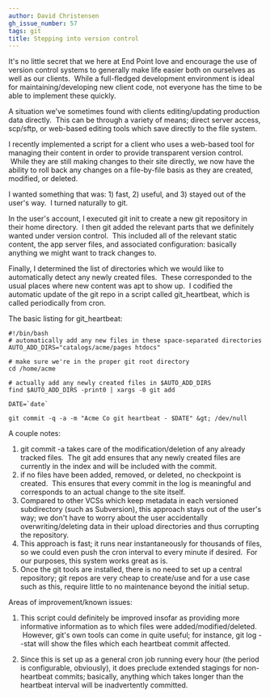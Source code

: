 ```yaml
---
author: David Christensen
gh_issue_number: 57
tags: git
title: Stepping into version control
---
```


It's no little secret that we here at End Point love and encourage the use of version control systems to generally make life easier both on ourselves as well as our clients.  While a full-fledged development environment is ideal for maintaining/developing new client code, not everyone has the time to be able to implement these quickly.

A situation we've sometimes found with clients editing/updating production data directly.  This can be through a variety of means; direct server access, scp/sftp, or web-based editing tools which save directly to the file system.

I recently implemented a script for a client who uses a web-based tool for managing their content in order to provide transparent version control.  While they are still making changes to their site directly, we now have the ability to roll back any changes on a file-by-file basis as they are created, modified, or deleted.

I wanted something that was: 1) fast, 2) useful, and 3) stayed out of the user's way.  I turned naturally to git.

In the user's account, I executed git init to create a new git repository in their home directory.  I then git added the relevant parts that we definitely wanted under version control.  This included all of the relevant static content, the app server files, and associated configuration: basically anything we might want to track changes to.

Finally, I determined the list of directories which we would like to automatically detect any newly created files.  These corresponded to the usual places where new content was apt to show up.  I codified the automatic update of the git repo in a script called git_heartbeat, which is called periodically from cron.

The basic listing for git_heartbeat:

```
#!/bin/bash
# automatically add any new files in these space-separated directories
AUTO_ADD_DIRS="catalogs/acme/pages htdocs"

# make sure we're in the proper git root directory
cd /home/acme

# actually add any newly created files in $AUTO_ADD_DIRS
find $AUTO_ADD_DIRS -print0 | xargs -0 git add

DATE=`date`

git commit -q -a -m "Acme Co git heartbeat - $DATE" &gt; /dev/null
```

A couple notes:

1. git commit -a takes care of the modification/deletion of any already tracked files.  The git add ensures that any newly created files are currently in the index and will be included with the commit.
1. if no files have been added, removed, or deleted, no checkpoint is created.  This ensures that every commit in the log is meaningful and corresponds to an actual change to the site itself.
1. Compared to other VCSs which keep metadata in each versioned subdirectory (such as Subversion), this approach stays out of the user's way; we don't have to worry about the user accidentally overwriting/deleting data in their upload directories and thus corrupting the repository.
1. This approach is fast; it runs near instantaneously for thousands of files, so we could even push the cron interval to every minute if desired.  For our purposes, this system works great as is.
1. Once the git tools are installed, there is no need to set up a central repository; git repos are very cheap to create/use and for a use case such as this, require little to no maintenance beyond the initial setup.

Areas of improvement/known issues:

1. This script could definitely be improved insofar as providing more informative information as to which files were added/modified/deleted.  However, git's own tools can come in quite useful; for instance, git log --stat will show the files which each heartbeat commit affected.

1. Since this is set up as a general cron job running every hour (the period is configurable, obviously), it does preclude extended stagings for non-heartbeat commits; basically, anything which takes longer than the heartbeat interval will be inadvertently committed.
